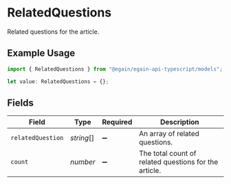 # RelatedQuestions

Related questions for the article.

## Example Usage

```typescript
import { RelatedQuestions } from "@egain/egain-api-typescript/models";

let value: RelatedQuestions = {};
```

## Fields

| Field                                                 | Type                                                  | Required                                              | Description                                           |
| ----------------------------------------------------- | ----------------------------------------------------- | ----------------------------------------------------- | ----------------------------------------------------- |
| `relatedQuestion`                                     | *string*[]                                            | :heavy_minus_sign:                                    | An array of related questions.                        |
| `count`                                               | *number*                                              | :heavy_minus_sign:                                    | The total count of related questions for the article. |